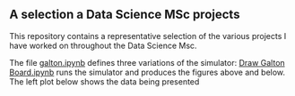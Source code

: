 ## A selection a Data Science MSc projects
This repository contains a representative selection of the various projects I have worked on throughout the Data Science Msc.


The file [galton.ipynb](galton.ipynb) defines three variations of the simulator:
[Draw Galton Board.ipynb](Draw%20Galton%20Board.ipynb) runs the simulator and produces the figures above and below. The left plot below shows the data being presented 



